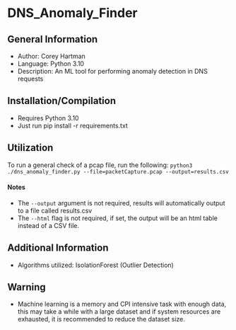 # DNS_Anomaly_Finder

## General Information
- Author: Corey Hartman
- Language: Python 3.10
- Description: An ML tool for performing anomaly detection in DNS requests

## Installation/Compilation
- Requires Python 3.10
- Just run pip install -r requirements.txt

## Utilization
To run a general check of a pcap file, run the following: 
```python3 ./dns_anomaly_finder.py --file=packetCapture.pcap --output=results.csv```

#### Notes
- The ```--output``` argument is not required, results will automatically output to a file called results.csv
- The ```--html``` flag is not required, if set, the output will be an html table instead of a CSV file.

## Additional Information

- Algorithms utilized: IsolationForest (Outlier Detection)

## Warning

- Machine learning is a memory and CPI intensive task with enough data, this may take a while with a large dataset and if system resources are exhausted, it is recommended to reduce the dataset size.
